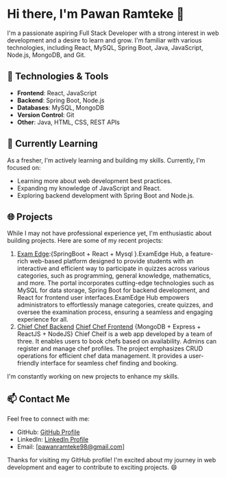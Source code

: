 # Hi there, I'm Pawan Ramteke 👋

I'm a passionate aspiring Full Stack Developer with a strong interest in web development and a desire to learn and grow. I'm familiar with various technologies, including React, MySQL, Spring Boot, Java, JavaScript, Node.js, MongoDB, and Git.

## 🔧 Technologies & Tools

- **Frontend**: React, JavaScript
- **Backend**: Spring Boot, Node.js
- **Databases**: MySQL, MongoDB
- **Version Control**: Git
- **Other**: Java, HTML, CSS, REST APIs

## 🌱 Currently Learning

As a fresher, I'm actively learning and building my skills. Currently, I'm focused on:

- Learning more about web development best practices.
- Expanding my knowledge of JavaScript and React.
- Exploring backend development with Spring Boot and Node.js.

## 🌐 Projects

While I may not have professional experience yet, I'm enthusiastic about building projects. Here are some of my recent projects:

1. [Exam Edge](https://github.com/Ruch-source/Exam-Portal-master.git):{SpringBoot + React + Mysql }.ExamEdge Hub, a feature-rich web-based platform designed to provide students with an interactive and efficient way to participate in quizzes across various categories, such as programming, general knowledge, mathematics, and more. The portal incorporates cutting-edge technologies such as MySQL for data storage, Spring Boot for backend development, and React for frontend user interfaces.ExamEdge Hub empowers administrators to effortlessly manage categories, create quizzes, and oversee the examination process, ensuring a seamless and engaging experience for all.
2. [Chief Chef Backend](https://github.com/RamtekePawan/backebd-chiefChief-react-mongodb.git)
   [Chief Chef Frontend](https://github.com/RamtekePawan/chief-chef-react.git) {MongoDB + Express + ReactJS + NodeJS} Chief Cheif is a web app developed by a team of three. It enables users to book chefs based on availability. Admins can register and manage chef profiles. The project emphasizes CRUD operations for efficient chef data management. It provides a user-friendly interface for seamless chef finding and booking.

I'm constantly working on new projects to enhance my skills.

## 📫 Contact Me

Feel free to connect with me:

- GitHub: [GitHub Profile](https://github.com/RamtekePawan)
- LinkedIn: [LinkedIn Profile](https://www.linkedin.com/in/pawan-ramteke-b4612a169)
- Email: [pawanramteke98@gmail.com]

Thanks for visiting my GitHub profile! I'm excited about my journey in web development and eager to contribute to exciting projects. 😄
